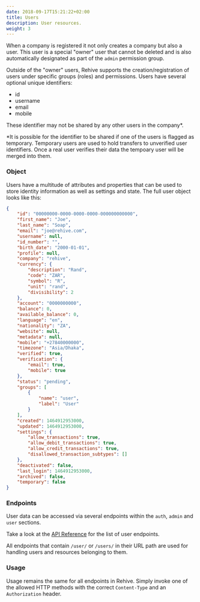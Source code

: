 ```yaml
---
date: 2018-09-17T15:21:22+02:00
title: Users
description: User resources.
weight: 3
---
```


When a company is registered it not only creates a company but also a user. This user is a special "owner" user that cannot be deleted and is also automatically designated as part of the `admin` permission group.

Outside of the "owner" users, Rehive supports the creation/registration of users under specific groups (roles) and permissions. Users have several optional unique identifiers:

- id
- username
- email
- mobile

These identifier may not be shared by any other users in the company&ast;.

<aside class="notice">
    &ast;It is possible for the identifier to be shared if one of the users is flagged as temporary. Temporary users are used to hold transfers to unverified user identifiers. Once a real user verifies their data the tempoary user will be merged into them.
</aside>


### Object

Users have a multitude of attributes and properties that can be used to store identity information as well as settings and state. The full user object looks like this:

```json
{
    "id": "00000000-0000-0000-0000-000000000000",
    "first_name": "Joe",
    "last_name": "Soap",
    "email": "joe@rehive.com",
    "username": null,
    "id_number": "",
    "birth_date": "2000-01-01",
    "profile": null,
    "company": "rehive",
    "currency": {
        "description": "Rand",
        "code": "ZAR",
        "symbol": "R",
        "unit": "rand",
        "divisibility": 2
    },
    "account": "0000000000",
    "balance": 0,
    "available_balance": 0,
    "language": "en",
    "nationality": "ZA",
    "website": null,
    "metadata": null,
    "mobile": "+27840000000",
    "timezone": "Asia/Dhaka",
    "verified": true,
    "verification": {
        "email": true,
        "mobile": true
    },
    "status": "pending",
    "groups": [
        {
            "name": "user",
            "label": "User"
        }
    ],
    "created": 1464912953000,
    "updated": 1464912953000,
    "settings": {
        "allow_transactions": true,
        "allow_debit_transactions": true,
        "allow_credit_transactions": true,
        "disallowed_transaction_subtypes": []
    },
    "deactivated": false,
    "last_login": 1464912953000,
    "archived": false,
    "temporary": false
}
```

### Endpoints

User data can be accessed via several endpoints within the `auth`, `admin` and `user` sections.

Take a look at the [API Reference](https://docs.platform.rehive.com) for the list of user endpoints.

All endpoints that contain `/user/` or `/users/` in their URL path are used for handling users and resources belonging to them.

### Usage

Usage remains the same for all endpoints in Rehive. Simply invoke one of the allowed HTTP methods with the correct `Content-Type` and an `Authorization` header.
